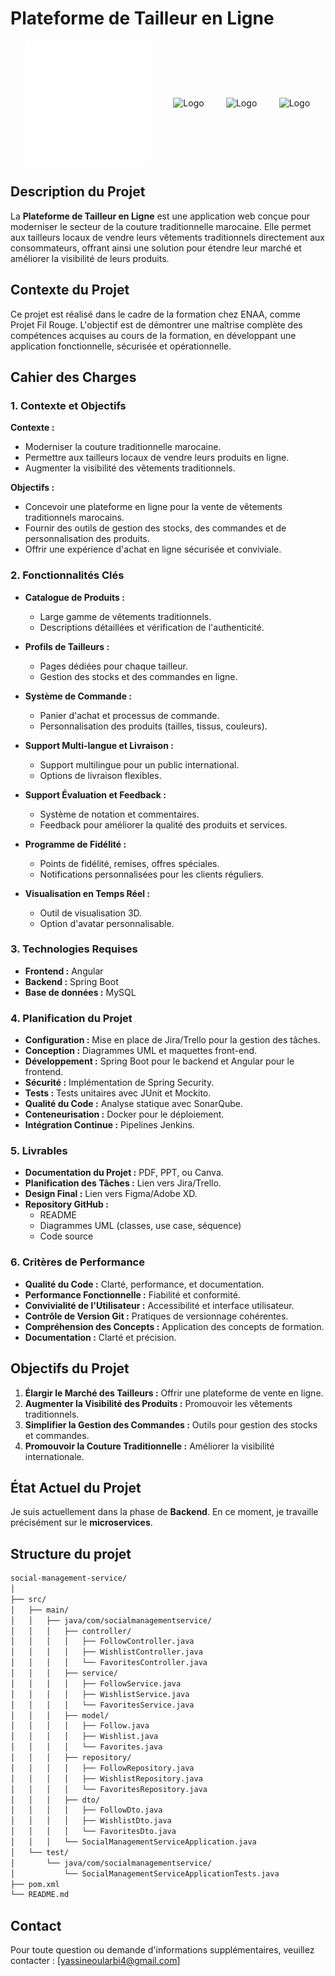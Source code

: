 # Plateforme de Tailleur en Ligne

<div align="center">
  <img align="center" src="./maquettes/logo/1.png" alt="Logo" width="200"/>
  &nbsp;
  &nbsp;
  &nbsp;
  &nbsp;
  <img align="center" src="https://enaa.ma/images/icon/enaa-logo-white.svg" alt="Logo" width="200"/>
  &nbsp;
  &nbsp;
  &nbsp;
  &nbsp;
  <img align="center" src="https://atomrace.com/blog/wp-content/uploads/2018/05/spring-boot-logo.png" alt="Logo" width="200"/>
  &nbsp;
  &nbsp;
  &nbsp;
  &nbsp;
  <img align="center" src="https://angular.dev/assets/images/press-kit/angular_wordmark_gradient.png" alt="Logo" width="200"/>
</div>

## Description du Projet

La **Plateforme de Tailleur en Ligne** est une application web conçue pour moderniser le secteur de la couture traditionnelle marocaine. Elle permet aux tailleurs locaux de vendre leurs vêtements traditionnels directement aux consommateurs, offrant ainsi une solution pour étendre leur marché et améliorer la visibilité de leurs produits.

## Contexte du Projet

Ce projet est réalisé dans le cadre de la formation chez ENAA, comme Projet Fil Rouge. L'objectif est de démontrer une maîtrise complète des compétences acquises au cours de la formation, en développant une application fonctionnelle, sécurisée et opérationnelle.

## Cahier des Charges

### 1. Contexte et Objectifs

**Contexte :**
- Moderniser la couture traditionnelle marocaine.
- Permettre aux tailleurs locaux de vendre leurs produits en ligne.
- Augmenter la visibilité des vêtements traditionnels.

**Objectifs :**
- Concevoir une plateforme en ligne pour la vente de vêtements traditionnels marocains.
- Fournir des outils de gestion des stocks, des commandes et de personnalisation des produits.
- Offrir une expérience d'achat en ligne sécurisée et conviviale.

### 2. Fonctionnalités Clés

- **Catalogue de Produits :** 
  - Large gamme de vêtements traditionnels.
  - Descriptions détaillées et vérification de l'authenticité.
  
- **Profils de Tailleurs :**
  - Pages dédiées pour chaque tailleur.
  - Gestion des stocks et des commandes en ligne.
  
- **Système de Commande :**
  - Panier d'achat et processus de commande.
  - Personnalisation des produits (tailles, tissus, couleurs).
  
- **Support Multi-langue et Livraison :**
  - Support multilingue pour un public international.
  - Options de livraison flexibles.
  
- **Support Évaluation et Feedback :**
  - Système de notation et commentaires.
  - Feedback pour améliorer la qualité des produits et services.
  
- **Programme de Fidélité :**
  - Points de fidélité, remises, offres spéciales.
  - Notifications personnalisées pour les clients réguliers.
  
- **Visualisation en Temps Réel :**
  - Outil de visualisation 3D.
  - Option d'avatar personnalisable.

### 3. Technologies Requises

- **Frontend :** Angular
- **Backend :** Spring Boot
- **Base de données :** MySQL

### 4. Planification du Projet

- **Configuration :** Mise en place de Jira/Trello pour la gestion des tâches.
- **Conception :** Diagrammes UML et maquettes front-end.
- **Développement :** Spring Boot pour le backend et Angular pour le frontend.
- **Sécurité :** Implémentation de Spring Security.
- **Tests :** Tests unitaires avec JUnit et Mockito.
- **Qualité du Code :** Analyse statique avec SonarQube.
- **Conteneurisation :** Docker pour le déploiement.
- **Intégration Continue :** Pipelines Jenkins.

### 5. Livrables

- **Documentation du Projet :** PDF, PPT, ou Canva.
- **Planification des Tâches :** Lien vers Jira/Trello.
- **Design Final :** Lien vers Figma/Adobe XD.
- **Repository GitHub :** 
  - README
  - Diagrammes UML (classes, use case, séquence)
  - Code source

### 6. Critères de Performance

- **Qualité du Code :** Clarté, performance, et documentation.
- **Performance Fonctionnelle :** Fiabilité et conformité.
- **Convivialité de l'Utilisateur :** Accessibilité et interface utilisateur.
- **Contrôle de Version Git :** Pratiques de versionnage cohérentes.
- **Compréhension des Concepts :** Application des concepts de formation.
- **Documentation :** Clarté et précision.

## Objectifs du Projet

1. **Élargir le Marché des Tailleurs :** Offrir une plateforme de vente en ligne.
2. **Augmenter la Visibilité des Produits :** Promouvoir les vêtements traditionnels.
3. **Simplifier la Gestion des Commandes :** Outils pour gestion des stocks et commandes.
4. **Promouvoir la Couture Traditionnelle :** Améliorer la visibilité internationale.

## État Actuel du Projet

Je suis actuellement dans la phase de **Backend**. En ce moment, je travaille précisément sur le **microservices**.

## Structure du projet

```bash
social-management-service/
│
├── src/
│   ├── main/
│   │   ├── java/com/socialmanagementservice/
│   │   │   ├── controller/
│   │   │   │   ├── FollowController.java
│   │   │   │   ├── WishlistController.java
│   │   │   │   └── FavoritesController.java
│   │   │   ├── service/
│   │   │   │   ├── FollowService.java
│   │   │   │   ├── WishlistService.java
│   │   │   │   └── FavoritesService.java
│   │   │   ├── model/
│   │   │   │   ├── Follow.java
│   │   │   │   ├── Wishlist.java
│   │   │   │   └── Favorites.java
│   │   │   ├── repository/
│   │   │   │   ├── FollowRepository.java
│   │   │   │   ├── WishlistRepository.java
│   │   │   │   └── FavoritesRepository.java
│   │   │   ├── dto/
│   │   │   │   ├── FollowDto.java
│   │   │   │   ├── WishlistDto.java
│   │   │   │   └── FavoritesDto.java
│   │   │   └── SocialManagementServiceApplication.java
│   └── test/
│       └── java/com/socialmanagementservice/
│           └── SocialManagementServiceApplicationTests.java
├── pom.xml
└── README.md
```

## Contact

Pour toute question ou demande d'informations supplémentaires, veuillez contacter : [yassineoularbi4@gmail.com]

